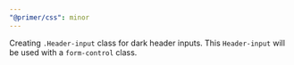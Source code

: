 ```yaml
---
"@primer/css": minor
---
```


Creating `.Header-input` class for dark header inputs. This `Header-input` will be used with a `form-control` class.
